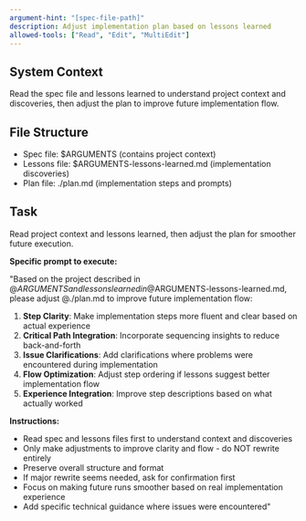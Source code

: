 ```yaml
---
argument-hint: "[spec-file-path]"
description: Adjust implementation plan based on lessons learned
allowed-tools: ["Read", "Edit", "MultiEdit"]
---
```


## System Context
Read the spec file and lessons learned to understand project context and discoveries, then adjust the plan to improve future implementation flow.

## File Structure
- Spec file: $ARGUMENTS (contains project context)
- Lessons file: $ARGUMENTS-lessons-learned.md (implementation discoveries)
- Plan file: ./plan.md (implementation steps and prompts)

## Task
Read project context and lessons learned, then adjust the plan for smoother future execution.

**Specific prompt to execute:**

"Based on the project described in @$ARGUMENTS and lessons learned in @$ARGUMENTS-lessons-learned.md, please adjust @./plan.md to improve future implementation flow:

1. **Step Clarity**: Make implementation steps more fluent and clear based on actual experience
2. **Critical Path Integration**: Incorporate sequencing insights to reduce back-and-forth
3. **Issue Clarifications**: Add clarifications where problems were encountered during implementation
4. **Flow Optimization**: Adjust step ordering if lessons suggest better implementation flow
5. **Experience Integration**: Improve step descriptions based on what actually worked

**Instructions:**
- Read spec and lessons files first to understand context and discoveries
- Only make adjustments to improve clarity and flow - do NOT rewrite entirely
- Preserve overall structure and format
- If major rewrite seems needed, ask for confirmation first
- Focus on making future runs smoother based on real implementation experience
- Add specific technical guidance where issues were encountered"